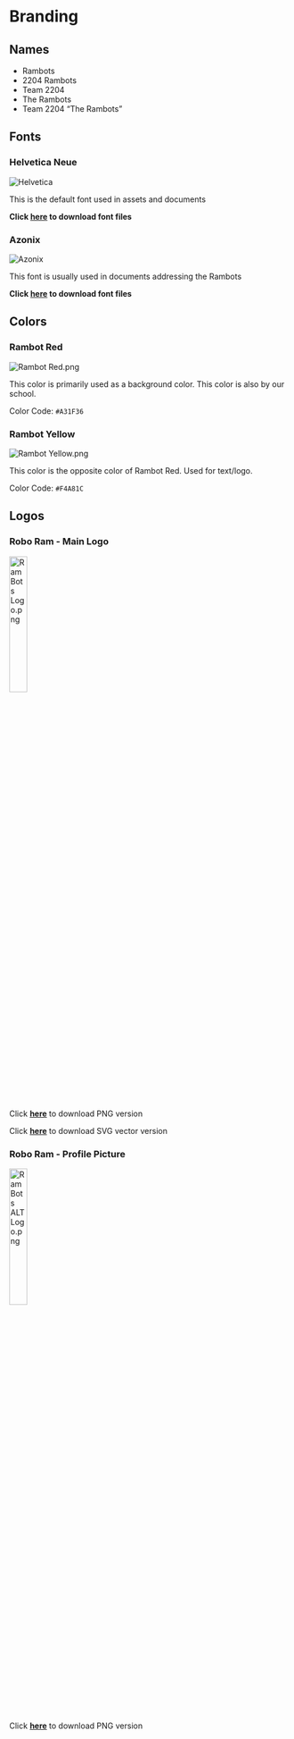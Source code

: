 # Branding

## Names

- Rambots
- 2204 Rambots
- Team 2204
- The Rambots
- Team 2204 “The Rambots”

## **Fonts**

### Helvetica Neue

![Helvetica](https://cdn.discordapp.com/attachments/1031787835587563564/1138342379284340786/2023-08-07_22-25.png)

This is the default font used in assets and documents

**Click [here](https://files.catbox.moe/41lvdp.zip) to download font files**

### Azonix

![Azonix](https://cdn.discordapp.com/attachments/988886251367178320/1132098809342734347/Azonix.png)

This font is usually used in documents addressing the Rambots

**Click [here](https://files.catbox.moe/eh6pwj.zip) to download font files**

## **Colors**

### Rambot Red

![Rambot Red.png](https://cdn.discordapp.com/attachments/988886251367178320/1132098808852004904/Rambot_Red.png)

This color is primarily used as a background color. This color is also by our school.

Color Code: `#A31F36`

### Rambot Yellow

![Rambot Yellow.png](https://cdn.discordapp.com/attachments/1139775932127789137/1142303778540892251/image.png)

This color is the opposite color of Rambot Red. Used for text/logo.

Color Code: `#F4A81C`

## **Logos**

### Robo Ram - Main Logo

<img src="https://cdn.discordapp.com/attachments/988886251367178320/1132098808268992522/RamBots_Logo.png" alt="RamBots Logo.png" width="25%" height="25%"/><br>

Click **[here](https://files.catbox.moe/tim8fr.png)** to download PNG version

Click **[here](https://files.catbox.moe/uz9e7m.svg)** to download SVG vector version

### Robo Ram - Profile Picture

<img src="https://cdn.discordapp.com/attachments/988886251367178320/1132098808629690398/RamBots_ALT_Logo.png" alt="RamBots ALT Logo.png" width="25%" height="25%"/><br>

Click **[here](https://files.catbox.moe/wjfumh.png)** to download PNG version
